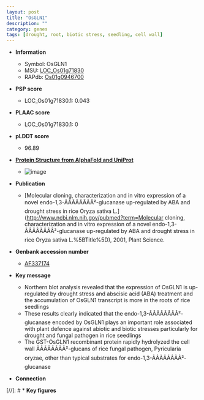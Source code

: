 ```yaml
---
layout: post
title: "OsGLN1"
description: ""
category: genes
tags: [drought, root, biotic stress, seedling, cell wall]
---
```


* **Information**  
    + Symbol: OsGLN1  
    + MSU: [LOC_Os01g71830](http://rice.plantbiology.msu.edu/cgi-bin/ORF_infopage.cgi?orf=LOC_Os01g71830)  
    + RAPdb: [Os01g0946700](http://rapdb.dna.affrc.go.jp/viewer/gbrowse_details/irgsp1?name=Os01g0946700)  

* **PSP score**  
    + LOC_Os01g71830.1: 0.043 

* **PLAAC score**  
    + LOC_Os01g71830.1: 0 

* **pLDDT score**
    + 96.89

* **[Protein Structure from AlphaFold and UniProt](https://www.uniprot.org/uniprotkb/Q0JG30/entry#structure)**
    + ![image](https://ricepsp.github.io/images/Q0/AF-Q0JG30-F1.png)

* **Publication**  
    + [Molecular cloning, characterization and in vitro expression of a novel endo-1,3-ÃÂÃÂÃÂÃÂ²-glucanase up-regulated by ABA and drought stress in rice Oryza sativa L.](http://www.ncbi.nlm.nih.gov/pubmed?term=Molecular cloning, characterization and in vitro expression of a novel endo-1,3-ÃÂÃÂÃÂÃÂ²-glucanase up-regulated by ABA and drought stress in rice Oryza sativa L.%5BTitle%5D), 2001, Plant Science.

* **Genbank accession number**  
    + [AF337174](http://www.ncbi.nlm.nih.gov/nuccore/AF337174)

* **Key message**  
    + Northern blot analysis revealed that the expression of OsGLN1 is up-regulated by drought stress and abscisic acid (ABA) treatment and the accumulation of OsGLN1 transcript is more in the roots of rice seedlings
    + These results clearly indicated that the endo-1,3-ÃÂÃÂÃÂÃÂ²-glucanase encoded by OsGLN1 plays an important role associated with plant defence against abiotic and biotic stresses particularly for drought and fungal pathogen in rice seedlings
    + The GST-OsGLN1 recombinant protein rapidly hydrolyzed the cell wall ÃÂÃÂÃÂÃÂ²-glucans of rice fungal pathogen, Pyricularia oryzae, other than typical substrates for endo-1,3-ÃÂÃÂÃÂÃÂ²-glucanase

* **Connection**  

[//]: # * **Key figures**  


